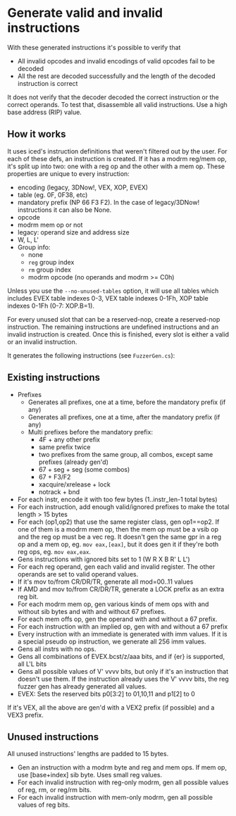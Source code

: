 # Generate valid and invalid instructions

With these generated instructions it's possible to verify that

- All invalid opcodes and invalid encodings of valid opcodes fail to be decoded
- All the rest are decoded successfully and the length of the decoded instruction is correct

It does not verify that the decoder decoded the correct instruction or the correct operands. To test that, disassemble all valid instructions. Use a high base address (RIP) value.

## How it works

It uses iced's instruction definitions that weren't filtered out by the user. For each of these defs, an instruction is created. If it has a modrm reg/mem op, it's split up into two: one with a reg op and the other with a mem op. These properties are unique to every instruction:

- encoding (legacy, 3DNow!, VEX, XOP, EVEX)
- table (eg. 0F, 0F38, etc)
- mandatory prefix (NP 66 F3 F2). In the case of legacy/3DNow! instructions it can also be None.
- opcode
- modrm mem op or not
- legacy: operand size and address size
- W, L, L'
- Group info:
  - none
  - `reg` group index
  - `rm` group index
  - modrm opcode (no operands and modrm >= C0h)

Unless you use the `--no-unused-tables` option, it will use all tables which includes EVEX table indexes 0-3, VEX table indexes 0-1Fh, XOP table indexes 0-1Fh (0-7: XOP.B=1).

For every unused slot that can be a reserved-nop, create a reserved-nop instruction. The remaining instructions are undefined instructions and an invalid instruction is created. Once this is finished, every slot is either a valid or an invalid instruction.

It generates the following instructions (see `FuzzerGen.cs`):

## Existing instructions

- Prefixes
  - Generates all prefixes, one at a time, before the mandatory prefix (if any)
  - Generates all prefixes, one at a time, after the mandatory prefix (if any)
  - Multi prefixes before the mandatory prefix:
    - 4F + any other prefix
    - same prefix twice
    - two prefixes from the same group, all combos, except same prefixes (already gen'd)
    - 67 + seg + seg (some combos)
    - 67 + F3/F2
    - xacquire/xrelease + lock
    - notrack + bnd
- For each instr, encode it with too few bytes (1..instr_len-1 total bytes)
- For each instruction, add enough valid/ignored prefixes to make the total length > 15 bytes
- For each (op1,op2) that use the same register class, gen op1==op2. If one of them
  is a modrm mem op, then the mem op must be a vsib op and the reg op must be a vec reg.
  It doesn't gen the same gpr in a reg op and a mem op, eg. `mov eax,[eax]`, but it
  does gen it if they're both reg ops, eg. `mov eax,eax`.
- Gens instructions with ignored bits set to 1 (W R X B R' L L')
- For each reg operand, gen each valid and invalid register. The other operands are set to valid operand values.
- If it's mov to/from CR/DR/TR, generate all mod=00..11 values
- If AMD and mov to/from CR/DR/TR, generate a LOCK prefix as an extra reg bit.
- For each modrm mem op, gen various kinds of mem ops with and without sib bytes and with and without 67 prefixes.
- For each mem offs op, gen the operand with and without a 67 prefix.
- For each instruction with an implied op, gen with and without a 67 prefix
- Every instruction with an immediate is generated with imm values. If it is a special pseudo op instruction, we generate all 256 imm values.
- Gens all instrs with no ops.
- Gens all combinations of EVEX.bcst/z/aaa bits, and if {er} is supported, all L'L bits
- Gens all possible values of V' vvvv bits, but only if it's an instruction that doesn't use them.
  If the instruction already uses the V' vvvv bits, the reg fuzzer gen has already generated all values.
- EVEX: Sets the reserved bits p0[3:2] to 01,10,11 and p1[2] to 0

If it's VEX, all the above are gen'd with a VEX2 prefix (if possible) and a VEX3 prefix.

## Unused instructions

All unused instructions' lengths are padded to 15 bytes.

- Gen an instruction with a modrm byte and reg and mem ops. If mem op, use [base+index] sib byte. Uses small reg values.
- For each invalid instruction with reg-only modrm, gen all possible values of reg, rm, or reg/rm bits.
- For each invalid instruction with mem-only modrm, gen all possible values of reg bits.
